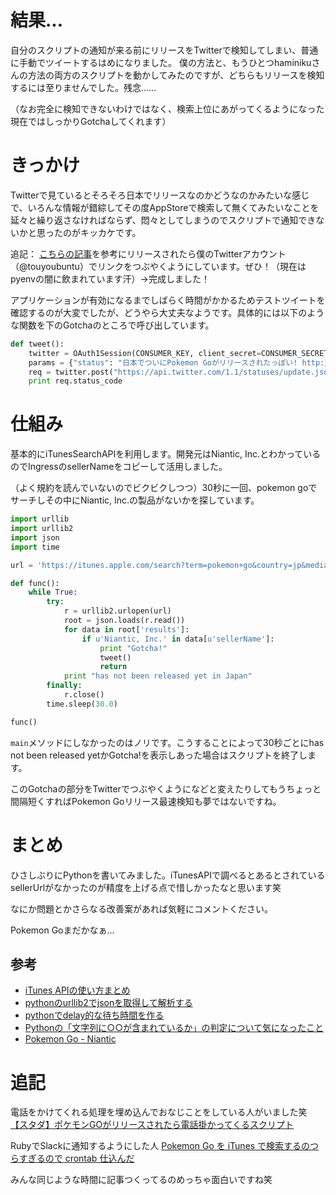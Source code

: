 <!--
title:   Pokemon Goのリリースに悶々とするのが嫌だからリリースを検知してツイートするスクリプトをつくった話
tags:    JSON,PokemonGo,Python,urllib2
id:      af5d8e9e69e099945da1
private: false
-->
# 結果...
自分のスクリプトの通知が来る前にリリースをTwitterで検知してしまい、普通に手動でツイートするはめになりました。
僕の方法と、もうひとつhaminikuさんの方法の両方のスクリプトを動かしてみたのですが、どちらもリリースを検知するには至りませんでした。残念......

（なお完全に検知できないわけではなく、検索上位にあがってくるようになった現在ではしっかりGotchaしてくれます）

# きっかけ
Twitterで見ているとそろそろ日本でリリースなのかどうなのかみたいな感じで、いろんな情報が錯綜してその度AppStoreで検索して無くてみたいなことを延々と繰り返さなければならず、悶々としてしまうのでスクリプトで通知できないかと思ったのがキッカケです。

追記：
[こちらの記事](http://qiita.com/konojunya/items/59a68d35e44db8b87186#tweet%E3%81%99%E3%82%8B)を参考にリリースされたら僕のTwitterアカウント（@touyoubuntu）でリンクをつぶやくようにしています。ぜひ！（現在はpyenvの闇に飲まれています汗）→完成しました！

アプリケーションが有効になるまでしばらく時間がかかるためテストツイートを確認するのが大変でしたが、どうやら大丈夫なようです。具体的には以下のような関数を下のGotchaのところで呼び出しています。

```py:tweet.py
def tweet():
    twitter = OAuth1Session(CONSUMER_KEY, client_secret=CONSUMER_SECRET, resource_owner_key=ACCESS_TOKEN, resource_owner_secret=ACCESS_TOKEN_SECRET)
    params = {"status": "日本でついにPokemon Goがリリースされたっぽい! http://itunes.apple.com/jp/app/pokemon-go/id1094591345?mt=8"}
    req = twitter.post("https://api.twitter.com/1.1/statuses/update.json", params=params)
    print req.status_code
```

# 仕組み
基本的にiTunesSearchAPIを利用します。開発元はNiantic, Inc.とわかっているのでIngressのsellerNameをコピーして活用しました。

（よく規約を読んでいないのでビクビクしつつ）30秒に一回、pokemon goでサーチしその中にNiantic, Inc.の製品がないかを探しています。

```py:pokemon_go_alert.py
import urllib
import urllib2
import json
import time

url = 'https://itunes.apple.com/search?term=pokemon+go&country=jp&media=software&entity=software&lang=ja_jp'

def func():
    while True:
        try:
            r = urllib2.urlopen(url)
            root = json.loads(r.read())
            for data in root['results']:
                if u'Niantic, Inc.' in data[u'sellerName']:
                    print "Gotcha!"
                    tweet()
                    return
            print "has not been released yet in Japan"
        finally:
            r.close()
        time.sleep(30.0)

func()
```

`main`メソッドにしなかったのはノリです。こうすることによって30秒ごとにhas not been released yetかGotcha!を表示しあった場合はスクリプトを終了します。

このGotchaの部分をTwitterでつぶやくようになどと変えたりしてもうちょっと間隔短くすればPokemon Goリリース最速検知も夢ではないですね。

# まとめ
ひさしぶりにPythonを書いてみました。iTunesAPIで調べるとあるとされているsellerUrlがなかったのが精度を上げる点で惜しかったなと思います笑

なにか問題とかさらなる改善案があれば気軽にコメントください。

Pokemon Goまだかなぁ...

## 参考

- [iTunes APIの使い方まとめ](https://syncer.jp/itunes-api-matome)
- [pythonのurllib2でjsonを取得して解析する](http://www.bunkei-programmer.net/entry/2014/05/29/010707)
- [pythonでdelay的な待ち時間を作る](http://plaza.rakuten.co.jp/redbeeshrimp/diary/201112120000/)
- [Pythonの「文字列に○○が含まれているか」の判定について気になったこと](http://d.hatena.ne.jp/laco0416/20121022/1350907756)
- [Pokemon Go - Niantic](http://pokemongo.nianticlabs.com/ja/)

# 追記

電話をかけてくれる処理を埋め込んでおなじことをしている人がいました笑
[【スタダ】ポケモンGOがリリースされたら電話掛かってくるスクリプト](http://qiita.com/haminiku/items/991d4ac380ca3ef29dd1)

RubyでSlackに通知するようにした人
[Pokemon Go を iTunes で検索するのつらすぎるので crontab 仕込んだ](http://qiita.com/mojibakeo/items/1287998f510e7ef7104c)

みんな同じような時間に記事つくってるのめっちゃ面白いですね笑